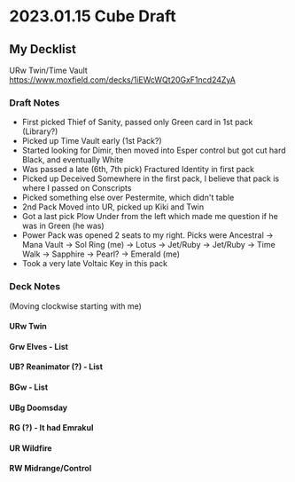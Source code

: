 # 2023.01.15 Cube Draft

## My Decklist

URw Twin/Time Vault
https://www.moxfield.com/decks/1iEWcWQt20GxF1ncd24ZyA

### Draft Notes
* First picked Thief of Sanity, passed only Green card in 1st pack (Library?)
* Picked up Time Vault early (1st Pack?)
* Started looking for Dimir, then moved into Esper control but got cut hard Black, and eventually White
* Was passed a late (6th, 7th pick) Fractured Identity in first pack
* Picked up Deceived Somewhere in the first pack, I believe that pack is where I passed on Conscripts
* Picked something else over Pestermite, which didn't table
* 2nd Pack Moved into UR, picked up Kiki and Twin
* Got a last pick Plow Under from the left which made me question if he was in Green (he was)
* Power Pack was opened 2 seats to my right. Picks were Ancestral -> Mana Vault -> Sol Ring (me) -> Lotus -> Jet/Ruby -> Jet/Ruby -> Time Walk -> Sapphire -> Pearl? -> Emerald (me)
* Took a very late Voltaic Key in this pack

### Deck Notes
(Moving clockwise starting with me)
#### URw Twin
#### Grw Elves - List
#### UB? Reanimator (?) - List
#### BGw - List
#### UBg Doomsday
#### RG (?) - It had Emrakul
#### UR Wildfire
#### RW Midrange/Control
